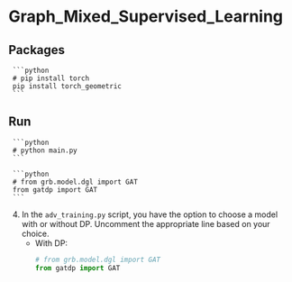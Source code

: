 # Graph_Mixed_Supervised_Learning

## Packages
     ```python
     # pip install torch    
     pip install torch_geometric
     ```



## Run
     ```python
     # python main.py   
     ```

     ```python
     # from grb.model.dgl import GAT
     from gatdp import GAT
     ```

4. In the `adv_training.py` script, you have the option to choose a model with or without DP. Uncomment the appropriate line based on your choice.
   - With DP:
     ```python
     # from grb.model.dgl import GAT
     from gatdp import GAT
     ```
